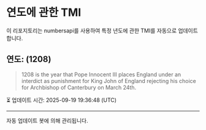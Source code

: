 
# 연도에 관한 TMI

이 리포지토리는 numbersapi를 사용하여 특정 년도에 관한 TMI를 자동으로 업데이트합니다.

## 연도: (1208)
> 1208 is the year that Pope Innocent III places England under an interdict as punishment for King John of England rejecting his choice for Archbishop of Canterbury on March 24th.

⏳ 업데이트 시간: 2025-09-19 19:36:48 (UTC)

---
자동 업데이트 봇에 의해 관리됩니다.
